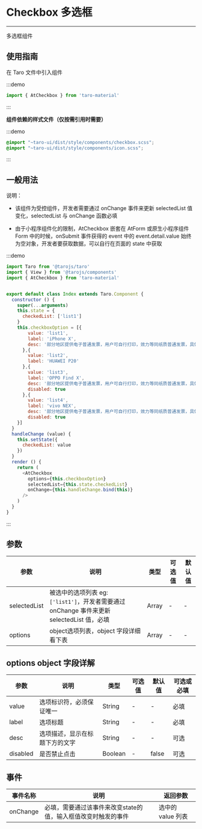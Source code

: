 # Checkbox 多选框

---
多选框组件

## 使用指南

在 Taro 文件中引入组件

:::demo
```js
import { AtCheckbox } from 'taro-material'
```
:::

**组件依赖的样式文件（仅按需引用时需要）**

:::demo
```scss
@import "~taro-ui/dist/style/components/checkbox.scss";
@import "~taro-ui/dist/style/components/icon.scss";
```
:::

## 一般用法

说明：

* 该组件为受控组件，开发者需要通过 onChange 事件来更新 selectedList 值变化，selectedList 与 onChange 函数必填

* 由于小程序组件化的限制，AtCheckbox 嵌套在 AtForm 或原生小程序组件 Form 中的时候，onSubmit 事件获得的 event 中的 event.detail.value 始终为空对象，开发者要获取数据，可以自行在页面的 state 中获取

:::demo

```js
import Taro from '@tarojs/taro'
import { View } from '@tarojs/components'
import { AtCheckbox } from 'taro-material'


export default class Index extends Taro.Component {
  constructor () {
    super(...arguments)
    this.state = {
      checkedList: ['list1']
    }
    this.checkboxOption = [{
        value: 'list1',
        label: 'iPhone X',
        desc: '部分地区提供电子普通发票，用户可自行打印，效力等同纸质普通发票，具体以实际出具的发票类型为准。'
      },{
        value: 'list2',
        label: 'HUAWEI P20'
      },{
        value: 'list3',
        label: 'OPPO Find X',
        desc: '部分地区提供电子普通发票，用户可自行打印，效力等同纸质普通发票，具体以实际出具的发票类型为准。',
        disabled: true
      },{
        value: 'list4',
        label: 'vivo NEX',
        desc: '部分地区提供电子普通发票，用户可自行打印，效力等同纸质普通发票，具体以实际出具的发票类型为准。',
        disabled: true
    }]
  }
  handleChange (value) {
    this.setState({
      checkedList: value
    })
  }
  render () {
    return (
      <AtCheckbox
        options={this.checkboxOption}
        selectedList={this.state.checkedList}
        onChange={this.handleChange.bind(this)}
      />
    )
  }
}

```

:::

## 参数

| 参数         | 说明                                  | 类型  | 可选值 | 默认值 |
| ------------ | ------------------------------------- | ----- | ------ | ------ |
| selectedList | 被选中的选项列表 eg: `['list1']`，开发者需要通过 onChange 事件来更新 selectedList 值，必填       | Array | -      | -      |
| options      | object选项列表，object 字段详细看下表 | Array | -      | -      |

## options object 字段详解

| 参数     | 说明     | 类型    | 可选值 | 默认值 | 可选或必填 |
| -------- | -------| ------- | ------ | ------ | ------- |
| value    | 选项标识符，必须保证唯一       | String  | -  | -  | 必填       |
| label    | 选项标题                       | String  | -      | -      | 必填       |
| desc     | 选项描述，显示在标题下方的文字 | String  | -      | -      | 可选       |
| disabled | 是否禁止点击                   | Boolean | -      | false  | 可选       |

## 事件

| 事件名称 | 说明                     | 返回参数          |
| -------- | ------------------------ | ----------------- |
| onChange | 必填，需要通过该事件来改变state的值，输入框值改变时触发的事件 | 选中的 value 列表 |
